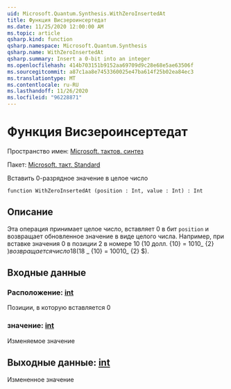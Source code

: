 ```yaml
---
uid: Microsoft.Quantum.Synthesis.WithZeroInsertedAt
title: Функция Висзероинсертедат
ms.date: 11/25/2020 12:00:00 AM
ms.topic: article
qsharp.kind: function
qsharp.namespace: Microsoft.Quantum.Synthesis
qsharp.name: WithZeroInsertedAt
qsharp.summary: Insert a 0-bit into an integer
ms.openlocfilehash: 414b703151b9152aa69709d9c28e68e5ae63506f
ms.sourcegitcommit: a87c1aa8e7453360025e47ba614f25b02ea84ec3
ms.translationtype: MT
ms.contentlocale: ru-RU
ms.lasthandoff: 11/26/2020
ms.locfileid: "96228871"
---
```

# <a name="withzeroinsertedat-function"></a>Функция Висзероинсертедат

Пространство имен: [Microsoft. тактов. синтез](xref:Microsoft.Quantum.Synthesis)

Пакет: [Microsoft. такт. Standard](https://nuget.org/packages/Microsoft.Quantum.Standard)


Вставить 0-разрядное значение в целое число

```qsharp
function WithZeroInsertedAt (position : Int, value : Int) : Int
```


## <a name="description"></a>Описание

Эта операция принимает целое число, вставляет 0 в бит `position` и возвращает обновленное значение в виде целого числа.  Например, при вставке значения 0 в позиции 2 в номере 10 (10 долл. {10} = 1010_ {2} $) возвращается число 18 ($18 _ {10} = 10010_ {2} $).

## <a name="input"></a>Входные данные

### <a name="position--int"></a>Расположение: [int](xref:microsoft.quantum.lang-ref.int)

Позиции, в которую вставляется 0


### <a name="value--int"></a>значение: [int](xref:microsoft.quantum.lang-ref.int)

Изменяемое значение



## <a name="output--int"></a>Выходные данные: [int](xref:microsoft.quantum.lang-ref.int)

Измененное значение